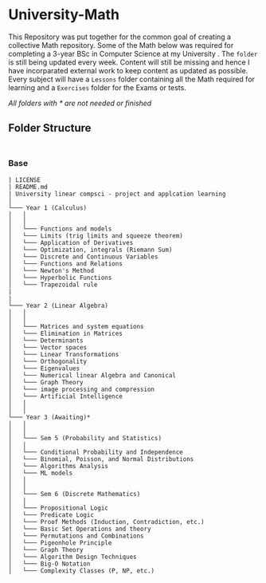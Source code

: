 # University-Math

This Repository was put together for the common goal of creating a collective Math repository. Some of the Math below was required for completing a 3-year 
BSc in Computer Science at my University . The `folder` is still being updated every week. Content will still be missing and hence I have incorparated external work to keep content as updated as possible. Every subject will have a `Lessons` folder containing all the Math required for learning and a `Exercises` folder for the Exams or tests. 

_All folders with * are not needed or finished_ 

## **Folder Structure** <br><br>


### Base

```
| LICENSE
| README.md
| University linear compsci - project and applcation learning
│
└─── Year 1 (Calculus)
│   │
│   │
│   └─── Functions and models
│   └─── Limits (trig limits and squeeze theorem)
│   └─── Application of Derivatives
│   └─── Optimization, integrals (Riemann Sum)
│   └─── Discrete and Continuous Variables
│   └─── Functions and Relations
│   └─── Newton's Method 
│   └─── Hyperbolic Functions
│   └─── Trapezoidal rule 
|
|
└─── Year 2 (Linear Algebra)
│   │
│   │
│   └─── Matrices and system equations
│   └─── Elimination in Matrices 
│   └─── Determinants
│   └─── Vector spaces
│   └─── Linear Transformations
│   └─── Orthogonality
│   └─── Eigenvalues
│   └─── Numerical linear Algebra and Canonical 
│   └─── Graph Theory
│   └─── image processing and compression
│   └─── Artificial Intelligence
│   │
│   │
└─── Year 3 (Awaiting)*
│   │
│   │
│   └─── Sem 5 (Probability and Statistics)
│   │
│   └─── Conditional Probability and Independence
│   └─── Binomial, Poisson, and Normal Distributions
│   └─── Algorithms Analysis
│   └─── ML models
│   │
│   │
│   └─── Sem 6 (Discrete Mathematics)
│   │
│   └─── Propositional Logic
│   └─── Predicate Logic
│   └─── Proof Methods (Induction, Contradiction, etc.)
│   └─── Basic Set Operations and theory
│   └─── Permutations and Combinations
│   └─── Pigeonhole Principle
│   └─── Graph Theory
│   └─── Algorithm Design Techniques
│   └─── Big-O Notation
│   └─── Complexity Classes (P, NP, etc.)  

```